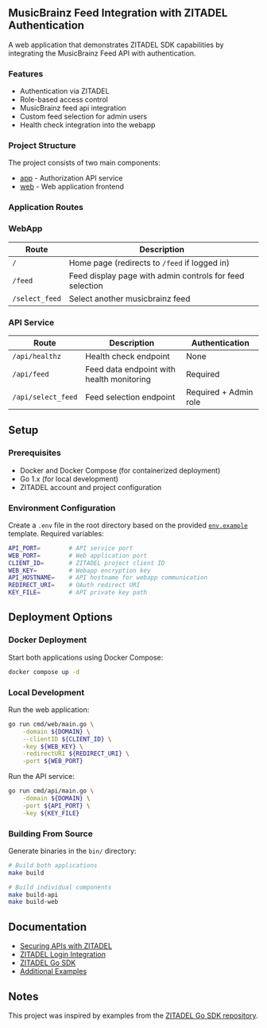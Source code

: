 ## MusicBrainz Feed Integration with ZITADEL Authentication

A web application that demonstrates ZITADEL SDK capabilities by integrating the MusicBrainz Feed API with authentication.

### Features

- Authentication via ZITADEL
- Role-based access control
- MusicBrainz feed api integration
- Custom feed selection for admin users
- Health check integration into the webapp 

### Project Structure

The project consists of two main components:
- [app](app) - Authorization API service 
- [web](web) - Web application frontend 

### Application Routes

### WebApp

| Route | Description |
|-------|-------------|
| `/` | Home page (redirects to `/feed` if logged in) 
| `/feed` | Feed display page with admin controls for feed selection |
| `/select_feed` | Select another musicbrainz feed |

### API Service

| Route | Description | Authentication |
|-------|-------------|----------------|
| `/api/healthz` | Health check endpoint | None |
| `/api/feed` | Feed data endpoint with health monitoring | Required |
| `/api/select_feed` | Feed selection endpoint | Required + Admin role |


## Setup

### Prerequisites

- Docker and Docker Compose (for containerized deployment)
- Go 1.x (for local development)
- ZITADEL account and project configuration

### Environment Configuration

Create a `.env` file in the root directory based on the provided [`env.example`](env.example) template. Required variables:

```bash
API_PORT=        # API service port
WEB_PORT=        # Web application port
CLIENT_ID=       # ZITADEL project client ID
WEB_KEY=         # Webapp encryption key
API_HOSTNAME=    # API hostname for webapp communication
REDIRECT_URI=    # OAuth redirect URI
KEY_FILE=        # API private key path
```

## Deployment Options

### Docker Deployment

Start both applications using Docker Compose:

```bash
docker compose up -d
```

### Local Development

Run the web application:

```bash
go run cmd/web/main.go \
    -domain ${DOMAIN} \
    --clientID ${CLIENT_ID} \
    -key ${WEB_KEY} \
    -redirectURI ${REDIRECT_URI} \
    -port ${WEB_PORT}
```

Run the API service:

```bash
go run cmd/api/main.go \
    -domain ${DOMAIN} \
    -port ${API_PORT} \
    -key ${KEY_FILE}
```

### Building From Source

Generate binaries in the `bin/` directory:

```bash
# Build both applications
make build

# Build individual components
make build-api
make build-web
```

## Documentation

- [Securing APIs with ZITADEL](https://zitadel.com/docs/examples/secure-api/go)
- [ZITADEL Login Integration](https://zitadel.com/docs/examples/login/go)
- [ZITADEL Go SDK](https://github.com/zitadel/zitadel-go)
- [Additional Examples](https://github.com/zitadel/zitadel-go/tree/next/example)

## Notes 

This project was inspired by examples from the [ZITADEL Go SDK repository](https://github.com/zitadel/zitadel-go/tree/next/example).
